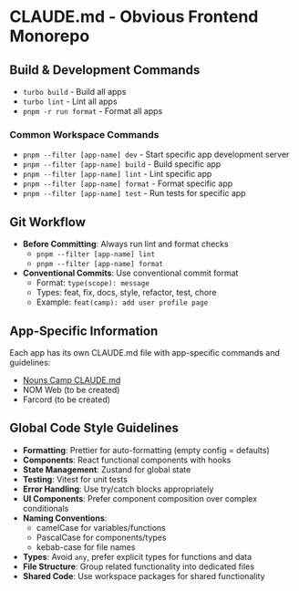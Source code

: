# CLAUDE.md - Obvious Frontend Monorepo

## Build & Development Commands
- `turbo build` - Build all apps
- `turbo lint` - Lint all apps
- `pnpm -r run format` - Format all apps

### Common Workspace Commands
- `pnpm --filter [app-name] dev` - Start specific app development server
- `pnpm --filter [app-name] build` - Build specific app
- `pnpm --filter [app-name] lint` - Lint specific app
- `pnpm --filter [app-name] format` - Format specific app
- `pnpm --filter [app-name] test` - Run tests for specific app

## Git Workflow
- **Before Committing**: Always run lint and format checks
  - `pnpm --filter [app-name] lint`
  - `pnpm --filter [app-name] format`
- **Conventional Commits**: Use conventional commit format
  - Format: `type(scope): message`
  - Types: feat, fix, docs, style, refactor, test, chore
  - Example: `feat(camp): add user profile page`

## App-Specific Information
Each app has its own CLAUDE.md file with app-specific commands and guidelines:
- [Nouns Camp CLAUDE.md](/apps/nouns-camp/CLAUDE.md)
- NOM Web (to be created)
- Farcord (to be created)

## Global Code Style Guidelines
- **Formatting**: Prettier for auto-formatting (empty config = defaults)
- **Components**: React functional components with hooks
- **State Management**: Zustand for global state
- **Testing**: Vitest for unit tests
- **Error Handling**: Use try/catch blocks appropriately
- **UI Components**: Prefer component composition over complex conditionals
- **Naming Conventions**:
  - camelCase for variables/functions
  - PascalCase for components/types
  - kebab-case for file names
- **Types**: Avoid `any`, prefer explicit types for functions and data
- **File Structure**: Group related functionality into dedicated files
- **Shared Code**: Use workspace packages for shared functionality